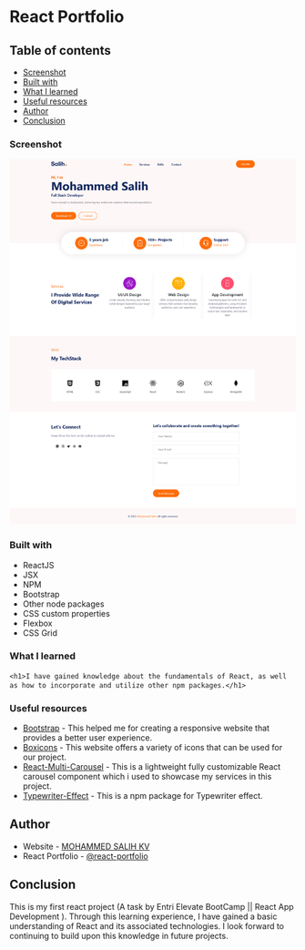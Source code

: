 # React Portfolio

## Table of contents

  - [Screenshot](#screenshot)
  - [Built with](#built-with)
  - [What I learned](#what-i-learned)
  - [Useful resources](#useful-resources)
- [Author](#author)
- [Conclusion](#conclusion)


### Screenshot

![](./Screenshots/react-portfolio_Desktop.png)


### Built with

- ReactJS
- JSX
- NPM
- Bootstrap
- Other node packages
- CSS custom properties
- Flexbox
- CSS Grid

### What I learned

```
<h1>I have gained knowledge about the fundamentals of React, as well as how to incorporate and utilize other npm packages.</h1>
```

### Useful resources

- [Bootstrap](https://getbootstrap.com/) - This helped me for creating a responsive website that provides a better user experience.
- [Boxicons](https://boxicons.com/) - This website offers a variety of icons that can be used for our project.
- [React-Multi-Carousel](https://www.npmjs.com/package/react-multi-carousel) - This is a lightweight fully customizable React carousel component which i used to showcase my services in this project.
- [Typewriter-Effect](https://www.npmjs.com/package/typewriter-effect) - This is a npm package for Typewriter effect.


## Author

- Website - [MOHAMMED SALIH KV](https://github.com/salih-kv)
- React Portfolio - [@react-portfolio](https://salih-kv.github.io/react-portfolio/)

## Conclusion

This is my first react project (A task by Entri Elevate BootCamp || React App Development ). Through this learning experience, I have gained a basic understanding of React and its associated technologies. I look forward to continuing to build upon this knowledge in future projects.
